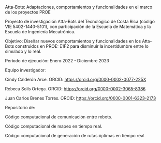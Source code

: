 Atta-Bots: Adaptaciones, comportamientos y funcionalidades en el marco de los proyectos PROE


Proyecto de investigación Atta-Bots del Tecnológico de Costa Rica (código VIE 5402-1440-5101), con participación de la Escuela de Matemática y la Escuela de Ingeniería Mecatrónica.


Objetivo:
Diseñar nuevos comportamientos y funcionalidades en los Atta-Bots construidos en PROE: E1F2 para disminuir la incertidumbre entre lo simulado y lo real.


Período de ejecución:
Enero 2022 - Diciembre 2023


Equipo investigador:

Cindy Calderón Arce. ORCID: https://orcid.org/0000-0002-0077-225X

Rebeca Solís Ortega. ORCID: https://orcid.org/0000-0002-3065-8386

Juan Carlos Brenes Torres. ORCID: https://orcid.org/0000-0001-6323-2173


Repositorio de: 

Código computacional de comunicación entre robots.

Código computacional de mapeo en tiempo real.

Código computacional de generación de rutas óptimas en tiempo real. 
